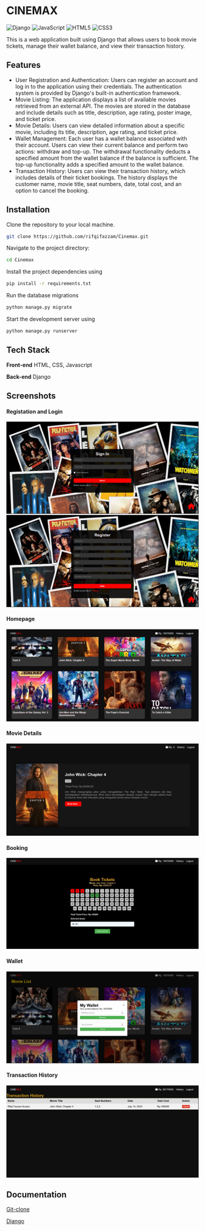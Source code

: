 
# CINEMAX

![Django](https://img.shields.io/badge/django-%23092E20.svg?style=for-the-badge&logo=django&logoColor=white)
![JavaScript](https://img.shields.io/badge/javascript-%23323330.svg?style=for-the-badge&logo=javascript&logoColor=%23F7DF1E)
![HTML5](https://img.shields.io/badge/html5-%23E34F26.svg?style=for-the-badge&logo=html5&logoColor=white)
![CSS3](https://img.shields.io/badge/css3-%231572B6.svg?style=for-the-badge&logo=css3&logoColor=white)

This is a web application built using Django that allows users to book movie tickets, manage their wallet balance, and view their transaction history.
## Features

- User Registration and Authentication: Users can register an account and log in to the application using their credentials. The authentication system is provided by Django's built-in authentication framework.
- Movie Listing: The application displays a list of available movies retrieved from an external API. The movies are stored in the database and include details such as title, description, age rating, poster image, and ticket price.
- Movie Details: Users can view detailed information about a specific movie, including its title, description, age rating, and ticket price.
- Wallet Management: Each user has a wallet balance associated with their account. Users can view their current balance and perform two actions: withdraw and top-up. The withdrawal functionality deducts a specified amount from the wallet balance if the balance is sufficient. The top-up functionality adds a specified amount to the wallet balance.
- Transaction History: Users can view their transaction history, which includes details of their ticket bookings. The history displays the customer name, movie title, seat numbers, date, total cost, and an option to cancel the booking.


## Installation

Clone the repository to your local machine.
```bash
git clone https://github.com/rifqifazzam/Cinemax.git
```
Navigate to the project directory:
```bash
cd Cinemax
```

Install the project dependencies using
```bash
pip install -r requirements.txt
```

Run the database migrations 
```bash
python manage.py migrate
```

Start the development server using
```bash
python manage.py runserver
```
## Tech Stack

**Front-end** HTML, CSS, Javascript

**Back-end** Django

## Screenshots

<!-- add image docum -->
<!-- get from screenshot folder -->
#### Registation and Login
<img src="Screenshot/Sign-in.png">
<img src="Screenshot/Register.png">

#### Homepage
<img src="Screenshot/Homepage.png">

#### Movie Details
<img src="Screenshot/Movie-details.png">

#### Booking
<img src="Screenshot/Booking.png">

#### Wallet
<img src="Screenshot/Wallet.png">

#### Transaction History
<img src="Screenshot/History.png">



## Documentation

[Git-clone](https://docs.github.com/en/repositories/creating-and-managing-repositories/cloning-a-repository)

[Django](https://docs.djangoproject.com/en/4.2/)
